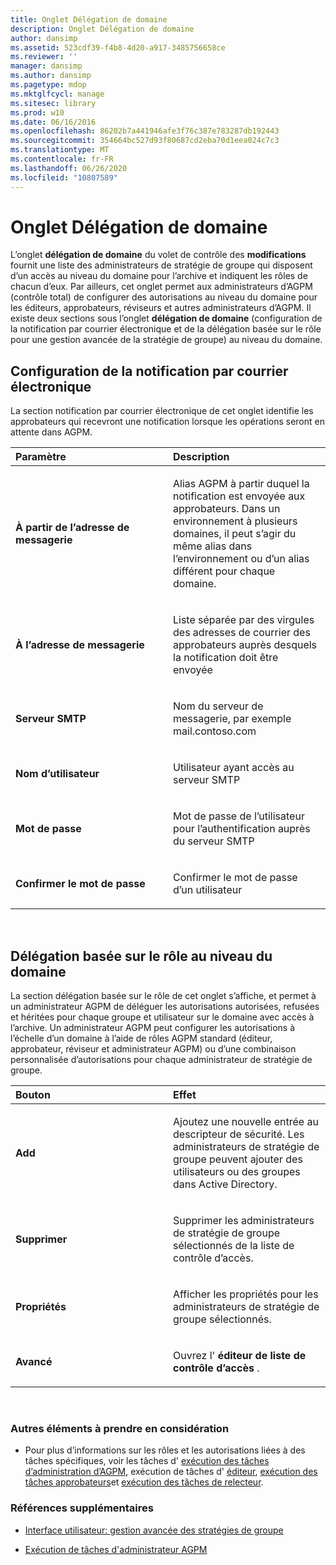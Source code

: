 ```yaml
---
title: Onglet Délégation de domaine
description: Onglet Délégation de domaine
author: dansimp
ms.assetid: 523cdf39-f4b8-4d20-a917-3485756658ce
ms.reviewer: ''
manager: dansimp
ms.author: dansimp
ms.pagetype: mdop
ms.mktglfcycl: manage
ms.sitesec: library
ms.prod: w10
ms.date: 06/16/2016
ms.openlocfilehash: 86202b7a441946afe3f76c387e783287db192443
ms.sourcegitcommit: 354664bc527d93f80687cd2eba70d1eea024c7c3
ms.translationtype: MT
ms.contentlocale: fr-FR
ms.lasthandoff: 06/26/2020
ms.locfileid: "10807589"
---
```

# Onglet Délégation de domaine


L’onglet **délégation de domaine** du volet de contrôle des **modifications** fournit une liste des administrateurs de stratégie de groupe qui disposent d’un accès au niveau du domaine pour l’archive et indiquent les rôles de chacun d’eux. Par ailleurs, cet onglet permet aux administrateurs d’AGPM (contrôle total) de configurer des autorisations au niveau du domaine pour les éditeurs, approbateurs, réviseurs et autres administrateurs d’AGPM. Il existe deux sections sous l’onglet **délégation de domaine** (configuration de la notification par courrier électronique et de la délégation basée sur le rôle pour une gestion avancée de la stratégie de groupe) au niveau du domaine.

## Configuration de la notification par courrier électronique


La section notification par courrier électronique de cet onglet identifie les approbateurs qui recevront une notification lorsque les opérations seront en attente dans AGPM.

<table>
<colgroup>
<col width="50%" />
<col width="50%" />
</colgroup>
<thead>
<tr class="header">
<th align="left">Paramètre</th>
<th align="left">Description</th>
</tr>
</thead>
<tbody>
<tr class="odd">
<td align="left"><p><strong>À partir de l’adresse de messagerie</strong></p></td>
<td align="left"><p>Alias AGPM à partir duquel la notification est envoyée aux approbateurs. Dans un environnement à plusieurs domaines, il peut s’agir du même alias dans l’environnement ou d’un alias différent pour chaque domaine.</p></td>
</tr>
<tr class="even">
<td align="left"><p><strong>À l’adresse de messagerie</strong></p></td>
<td align="left"><p>Liste séparée par des virgules des adresses de courrier des approbateurs auprès desquels la notification doit être envoyée</p></td>
</tr>
<tr class="odd">
<td align="left"><p><strong>Serveur SMTP</strong></p></td>
<td align="left"><p>Nom du serveur de messagerie, par exemple mail.contoso.com</p></td>
</tr>
<tr class="even">
<td align="left"><p><strong>Nom d’utilisateur</strong></p></td>
<td align="left"><p>Utilisateur ayant accès au serveur SMTP</p></td>
</tr>
<tr class="odd">
<td align="left"><p><strong>Mot de passe</strong></p></td>
<td align="left"><p>Mot de passe de l’utilisateur pour l’authentification auprès du serveur SMTP</p></td>
</tr>
<tr class="even">
<td align="left"><p><strong>Confirmer le mot de passe</strong></p></td>
<td align="left"><p>Confirmer le mot de passe d’un utilisateur</p></td>
</tr>
</tbody>
</table>

 

## Délégation basée sur le rôle au niveau du domaine


La section délégation basée sur le rôle de cet onglet s’affiche, et permet à un administrateur AGPM de déléguer les autorisations autorisées, refusées et héritées pour chaque groupe et utilisateur sur le domaine avec accès à l’archive. Un administrateur AGPM peut configurer les autorisations à l’échelle d’un domaine à l’aide de rôles AGPM standard (éditeur, approbateur, réviseur et administrateur AGPM) ou d’une combinaison personnalisée d’autorisations pour chaque administrateur de stratégie de groupe.

<table>
<colgroup>
<col width="50%" />
<col width="50%" />
</colgroup>
<thead>
<tr class="header">
<th align="left">Bouton</th>
<th align="left">Effet</th>
</tr>
</thead>
<tbody>
<tr class="odd">
<td align="left"><p><strong>Add</strong></p></td>
<td align="left"><p>Ajoutez une nouvelle entrée au descripteur de sécurité. Les administrateurs de stratégie de groupe peuvent ajouter des utilisateurs ou des groupes dans Active Directory.</p></td>
</tr>
<tr class="even">
<td align="left"><p><strong>Supprimer</strong></p></td>
<td align="left"><p>Supprimer les administrateurs de stratégie de groupe sélectionnés de la liste de contrôle d’accès.</p></td>
</tr>
<tr class="odd">
<td align="left"><p><strong>Propriétés</strong></p></td>
<td align="left"><p>Afficher les propriétés pour les administrateurs de stratégie de groupe sélectionnés.</p></td>
</tr>
<tr class="even">
<td align="left"><p><strong>Avancé</strong></p></td>
<td align="left"><p>Ouvrez l' <strong> éditeur de liste de contrôle d’accès </strong> .</p></td>
</tr>
</tbody>
</table>

 

### Autres éléments à prendre en considération

-   Pour plus d’informations sur les rôles et les autorisations liées à des tâches spécifiques, voir les tâches d' [exécution des tâches d’administration d’AGPM](performing-agpm-administrator-tasks-agpm30ops.md), exécution de tâches d' [éditeur](performing-editor-tasks-agpm30ops.md), [exécution des tâches approbateurs](performing-approver-tasks-agpm30ops.md)et [exécution des tâches de relecteur](performing-reviewer-tasks-agpm30ops.md).

### Références supplémentaires

-   [Interface utilisateur: gestion avancée des stratégies de groupe](user-interface-advanced-group-policy-management-agpm30ops.md)

-   [Exécution de tâches d'administrateur AGPM](performing-agpm-administrator-tasks-agpm30ops.md)

 

 





